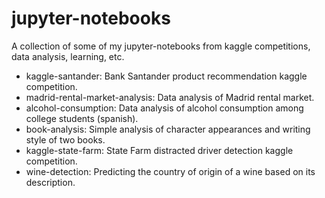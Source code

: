 # jupyter-notebooks

A collection of some of my jupyter-notebooks from kaggle competitions, data analysis, learning, etc. 

* kaggle-santander: Bank Santander product recommendation kaggle competition.
* madrid-rental-market-analysis: Data analysis of Madrid rental market.
* alcohol-consumption: Data analysis of alcohol consumption among college students (spanish).
* book-analysis: Simple analysis of character appearances and writing style of two books.
* kaggle-state-farm: State Farm distracted driver detection kaggle competition.
* wine-detection: Predicting the country of origin of a wine based on its description.
